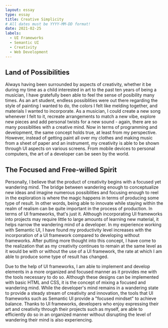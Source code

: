 ```yaml
---
layout: essay
type: essay
title: Creative Simplicity
# All dates must be YYYY-MM-DD format!
date: 2021-02-25
labels:
  - UI Frameworks
  - Semantic UI
  - Creativity
  - Web Development
---
```


## Land of Possibilities

  Always having been surrounded by aspects of creativity, whether it be during my time as a child interested in art to the past ten years of being a musician, I have gratefully been able to feel the sense of posibility many times. As an art student, endless possiblities were out there regarding the style of painting I wanted to do, the colors I felt like melding together, and materials I wanted to incorporate. As a musician, I could create a new song whenever I felt to it, recreate arrangements to match a new vibe, explore new pieces and add personal twists for a new sound - again, there are so many possiblities with a creative mind. Now in terms of programming and development, the same concept holds true, at least from my perspective. However, instead of getting paint all over my clothes and making music from a sheet of paper and an instrument, my creativity is able to be shown through UI aspects on various screens. From mobile devices to personal computers, the art of a developer can be seen by the world.

## The Focused and Free-willed Spirit

  Personally, I believe that the product of creativity begins with a focused yet wandering mind. The bridge between wandering enough to conceptualize new ideas and imagine numerous possiblities and focusing enough to reel in the exploration is where the magic happens in terms of producing some type of result. In other words, being able to innovate while staying within the realm of realism can be quite important in the process of production. In terms of UI frameworks, that's just it. Although incorporating UI frameworks into projects may require little to large amounts of learning new material, it helps narrow the wandering mind of a developer. In my experience working with Semantic UI, I have found my productivity level increases with the incorporation of a UI framework compared to developing without frameworks. After putting more thought into this concept, I have come to the realization that as my creativity continues to remain at the same level as it would be with or without the use of a UI framework, the rate at which I am able to produce some type of result has changed.
  
  Due to the help of UI frameworks, I am able to implement and develop elements in a more organized and focused manner as it provides me with the tools necessary to do so. Although these designs can be implemented with basic HTML and CSS, it is the concept of mixing a focused and wandering mind. While the developer's mind remains in a wandering state to provide a steady stream of creativity and innovation, the tools that UI frameworks such as Semantic UI provide a "focused mindset" to achieve balance. Thanks to UI frameworks, developers who enjoy expressing their art and creativity through their projects such as myself, are able to efficiently do so in an organized manner without disrupting the level of wandering their mind is also experiencing.
  
